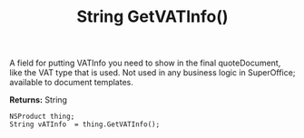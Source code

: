 ﻿---
uid: crmscript_ref_NSProduct_GetVATInfo
title: String GetVATInfo()
intellisense: NSProduct.GetVATInfo
keywords: NSProduct, GetVATInfo
so.topic: reference
---

A field for putting VATInfo you need to show in the final quoteDocument, like the VAT type that is used. Not used in any business logic in SuperOffice; available to document templates.

**Returns:** String


```crmscript
NSProduct thing;
String vATInfo  = thing.GetVATInfo();
```


